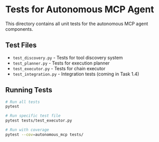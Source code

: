 # Tests for Autonomous MCP Agent

This directory contains all unit tests for the autonomous MCP agent components.

## Test Files

- `test_discovery.py` - Tests for tool discovery system
- `test_planner.py` - Tests for execution planner
- `test_executor.py` - Tests for chain executor
- `test_integration.py` - Integration tests (coming in Task 1.4)

## Running Tests

```bash
# Run all tests
pytest

# Run specific test file
pytest tests/test_executor.py

# Run with coverage
pytest --cov=autonomous_mcp tests/
```

